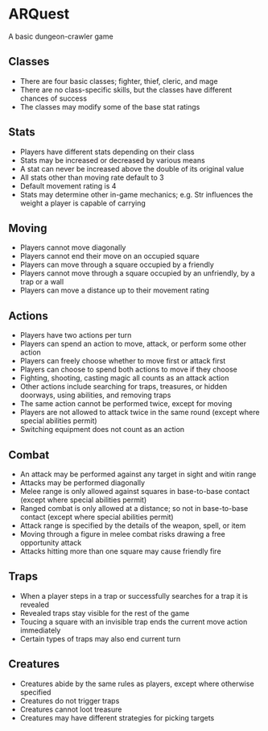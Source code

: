# ARQuest
A basic dungeon-crawler game

## Classes
- There are four basic classes; fighter, thief, cleric, and mage
- There are no class-specific skills, but the classes have different chances of success
- The classes may modify some of the base stat ratings

## Stats
- Players have different stats depending on their class
- Stats may be increased or decreased by various means
- A stat can never be increased above the double of its original value
- All stats other than moving rate default to 3
- Default movement rating is 4
- Stats may determine other in-game mechanics; e.g. Str influences the weight a player is capable of carrying

## Moving
- Players cannot move diagonally
- Players cannot end their move on an occupied square
- Players can move through a square occupied by a friendly
- Players cannot move through a square occupied by an unfriendly, by a trap or a wall
- Players can move a distance up to their movement rating

## Actions
- Players have two actions per turn
- Players can spend an action to move, attack, or perform some other action
- Players can freely choose whether to move first or attack first
- Players can choose to spend both actions to move if they choose
- Fighting, shooting, casting magic all counts as an attack action
- Other actions include searching for traps, treasures, or hidden doorways, using abilities, and removing traps
- The same action cannot be performed twice, except for moving
- Players are not allowed to attack twice in the same round (except where special abilities permit)
- Switching equipment does not count as an action

## Combat
- An attack may be performed against any target in sight and witin range
- Attacks may be performed diagonally
- Melee range is only allowed against squares in base-to-base contact (except where special abilities permit)
- Ranged combat is only allowed at a distance; so not in base-to-base contact (except where special abilities permit)
- Attack range is specified by the details of the weapon, spell, or item
- Moving through a figure in melee combat risks drawing a free opportunity attack
- Attacks hitting more than one square may cause friendly fire

## Traps
- When a player steps in a trap or successfully searches for a trap it is revealed
- Revealed traps stay visible for the rest of the game
- Toucing a square with an invisible trap ends the current move action immediately
- Certain types of traps may also end current turn

## Creatures
- Creatures abide by the same rules as players, except where otherwise specified
- Creatures do not trigger traps
- Creatures cannot loot treasure
- Creatures may have different strategies for picking targets